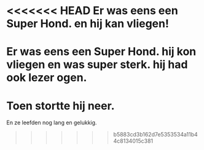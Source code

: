<<<<<<< HEAD
Er was eens een Super Hond. en hij kan vliegen!
=======
Er was eens een Super Hond. hij kon vliegen en was super sterk. hij had ook lezer ogen.
======
Toen stortte hij neer.
=====
En ze leefden nog lang en gelukkig.
>>>>>>> b5883cd3b162d7e5353534a11b44c8134015c381
